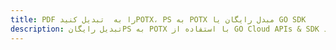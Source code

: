 ---title: PDF را به  تبدیل کنیدPOTX، PS به POTX مبدل رایگان یا GO SDKdescription: تبدیل رایگانPS به POTX با استفاده از GO Cloud APIs & SDK همچنین اسناد PDF را در Cloud ایجاد، ویرایش و رندر کنید.---